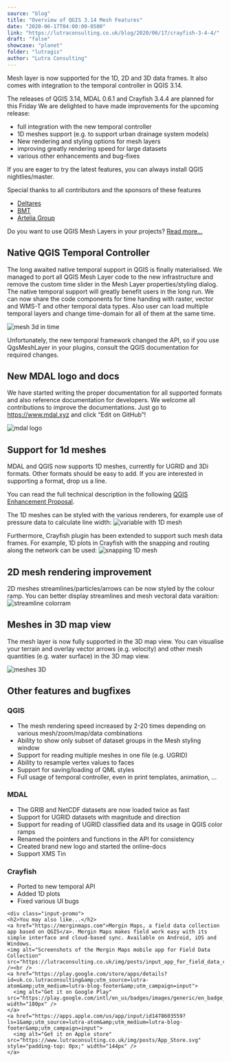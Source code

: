 ```yaml
---
source: "blog"
title: "Overview of QGIS 3.14 Mesh Features"
date: "2020-06-17T04:00:00-0500"
link: "https://lutraconsulting.co.uk/blog/2020/06/17/crayfish-3-4-4/"
draft: "false"
showcase: "planet"
folder: "lutragis"
author: "Lutra Consulting"
---
```


<p>Mesh layer is now supported for the 1D, 2D and 3D data frames. It also comes with integration to the temporal controller in QGIS 3.14.</p>

<!-- more -->

<p>The releases of QGIS 3.14, MDAL 0.6.1 and Crayfish 3.4.4 are planned for this Friday
We are delighted to have made improvements for the upcoming release:</p>
<ul>
  <li>full integration with the new temporal controller</li>
  <li>1D meshes support (e.g. to support urban drainage system models)</li>
  <li>New rendering and styling options for mesh layers</li>
  <li>improving greatly rendering speed for large datasets</li>
  <li>various other enhancements and bug-fixes</li>
</ul>

<p>If you are eager to try the latest features, you can always install QGIS nightlies/master.</p>

<p>Special thanks to all contributors and the sponsors of these features</p>
<ul>
  <li><a href="https://www.deltares.nl/en/">Deltares</a></li>
  <li><a href="https://www.bmt.org/">BMT</a></li>
  <li><a href="https://www.arteliagroup.com/en">Artelia Group</a></li>
</ul>

<p>Do you want to use QGIS Mesh Layers in your projects? <a href="https://www.lutraconsulting.co.uk/projects/mdal/">Read more…</a></p>

<h2 id="native-qgis-temporal-controller">Native QGIS Temporal Controller</h2>

<p>The long awaited native temporal support in QGIS is finally materialised. We managed to port all QGIS Mesh Layer code to the 
new infrastructure and remove the custom time slider in the Mesh Layer properties/styling dialog. The native temporal 
support will greatly benefit users in the long run. We can now share the code components for time handing with 
raster, vector and WMS-T and other temporal data types. Also user can load multiple temporal layers and change time-domain for all of them
at the same time.</p>

<p><img alt="mesh 3d in time" src="https://www.lutraconsulting.co.uk/img/posts/time3d.gif" /></p>

<p>Unfortunately, the new temporal framework changed the API, so if you use QgsMeshLayer in your plugins, consult the 
QGIS documentation for required changes.</p>

<h2 id="new-mdal-logo-and-docs">New MDAL logo and docs</h2>

<p>We have started writing the proper documentation for all supported formats and also reference documentation for developers. We welcome 
all contributions to improve the documentations. 
Just go to <a href="https://www.mdal.xyz">https://www.mdal.xyz</a> and click “Edit on GitHub”!</p>

<p><img alt="mdal logo" src="https://www.lutraconsulting.co.uk/img/OS_projects/LogoHorizontal_01_color_400x123.png" /></p>

<h2 id="support-for-1d-meshes">Support for 1d meshes</h2>

<p>MDAL and QGIS now supports 1D meshes, currently for UGRID and 3Di formats. Other formats should be easy to add. If you are interested in supporting a format, drop us a line.</p>

<p>You can read the full technical description in the 
following <a href="https://github.com/qgis/QGIS-Enhancement-Proposals/issues/164">QGIS Enhancement Proposal</a>.</p>

<p>The 1D meshes can be styled with the various renderers, for example use of pressure data to calculate line width:
<img alt="variable with 1D mesh" src="https://www.lutraconsulting.co.uk/img/posts/variablewidth.gif" /></p>

<p>Furthermore, Crayfish plugin has been extended to support such mesh data frames. For example, 1D plots in Crayfish with the snapping and routing along the network can be used:
<img alt="snapping 1D mesh" src="https://www.lutraconsulting.co.uk/img/posts/snapping1d.gif" /></p>

<h2 id="2d-mesh-rendering-improvement">2D mesh rendering improvement</h2>

<p>2D meshes streamlines/particles/arrows can be now styled by the colour ramp. You can better display streamlines and mesh vectoral data varaition: 
<img alt="streamline colorram" src="https://www.lutraconsulting.co.uk/img/posts/streamlines_colorramp.png" /></p>

<h2 id="meshes-in-3d-map-view">Meshes in 3D map view</h2>

<p>The mesh layer is now fully supported in the 3D map view. You can visualise your terrain and overlay vector arrows (e.g. velocity) and other mesh quantities (e.g. water surface) in the 3D map view.</p>

<p><img alt="meshes 3D" src="https://www.lutraconsulting.co.uk/img/posts/meshin3d.gif" /></p>

<h2 id="other-features-and-bugfixes">Other features and bugfixes</h2>

<h3 id="qgis">QGIS</h3>
<ul>
  <li>The mesh rendering speed increased by 2-20 times depending on various mesh/zoom/map/data combinations</li>
  <li>Ability to show only subset of dataset groups in the Mesh styling window</li>
  <li>Support for reading multiple meshes in one file (e.g. UGRID)</li>
  <li>Ability to resample vertex values to faces</li>
  <li>Support for saving/loading of QML styles</li>
  <li>Full usage of temporal controller, even in print templates, animation, …</li>
</ul>

<h3 id="mdal">MDAL</h3>
<ul>
  <li>The GRIB and NetCDF datasets are now loaded twice as fast</li>
  <li>Support for UGRID datasets with magnitude and direction</li>
  <li>Support for reading of UGRID classified data and its usage in QGIS color ramps</li>
  <li>Renamed the pointers and functions in the API for consistency</li>
  <li>Created brand new logo and started the online-docs</li>
  <li>Support XMS Tin</li>
</ul>

<h3 id="crayfish">Crayfish</h3>
<ul>
  <li>Ported to new temporal API</li>
  <li>Added 1D plots</li>
  <li>Fixed various UI bugs</li>
</ul>

    <div class="input-promo">
    <h2>You may also like...</h2>
    <a href="https://merginmaps.com">Mergin Maps, a field data collection app based on QGIS</a>. Mergin Maps makes field work easy with its simple interface and cloud-based sync. Available on Android, iOS and Windows.
    <img alt="Screenshots of the Mergin Maps mobile app for Field Data Collection" src="https://lutraconsulting.co.uk/img/posts/input_app_for_field_data_collection.jpg" /><br />
    <a href="https://play.google.com/store/apps/details?id=uk.co.lutraconsulting&amp;utm_source=lutra-atom&amp;utm_medium=lutra-blog-footer&amp;utm_campaign=input">
      <img alt="Get it on Google Play" src="https://play.google.com/intl/en_us/badges/images/generic/en_badge_web_generic.png" width="180px" />
    </a>
    <a href="https://apps.apple.com/us/app/input/id1478603559?ls=1&amp;utm_source=lutra-atom&amp;utm_medium=lutra-blog-footer&amp;utm_campaign=input">
      <img alt="Get it on Apple store" src="https://www.lutraconsulting.co.uk/img/posts/App_Store.svg" style="padding-top: 0px;" width="144px" />
    </a>
  </div>
